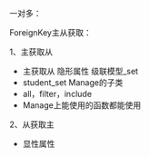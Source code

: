 一对多：

ForeignKey主从获取：

1、主获取从
    
* 主获取从 隐形属性 级联模型_set
* student_set Manage的子类
* all，filter，include
* Manage上能使用的函数都能使用

2、从获取主

* 显性属性